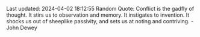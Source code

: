 Last updated: 2024-04-02 18:12:55
Random Quote: Conflict is the gadfly of thought. It stirs us to observation and memory. It instigates to invention. It shocks us out of sheeplike passivity, and sets us at noting and contriving. - John Dewey
